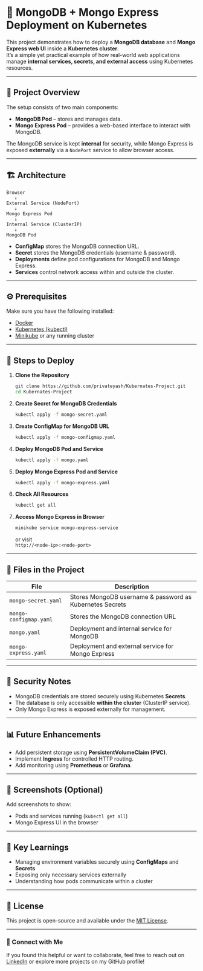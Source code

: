 # 🚀 MongoDB + Mongo Express Deployment on Kubernetes

This project demonstrates how to deploy a **MongoDB database** and **Mongo Express web UI** inside a **Kubernetes cluster**.  
It’s a simple yet practical example of how real-world web applications manage **internal services, secrets, and external access** using Kubernetes resources.

---

## 📘 Project Overview

The setup consists of two main components:
- **MongoDB Pod** – stores and manages data.
- **Mongo Express Pod** – provides a web-based interface to interact with MongoDB.

The MongoDB service is kept **internal** for security, while Mongo Express is exposed **externally** via a `NodePort` service to allow browser access.

---

## 🏗️ Architecture

```
Browser
   ↓
External Service (NodePort)
   ↓
Mongo Express Pod
   ↓
Internal Service (ClusterIP)
   ↓
MongoDB Pod
```

- **ConfigMap** stores the MongoDB connection URL.  
- **Secret** stores the MongoDB credentials (username & password).  
- **Deployments** define pod configurations for MongoDB and Mongo Express.  
- **Services** control network access within and outside the cluster.

---

## ⚙️ Prerequisites

Make sure you have the following installed:
- [Docker](https://www.docker.com/)
- [Kubernetes (kubectl)](https://kubernetes.io/docs/tasks/tools/)
- [Minikube](https://minikube.sigs.k8s.io/docs/start/) or any running cluster

---

## 🚀 Steps to Deploy

1. **Clone the Repository**
   ```bash
   git clone https://github.com/privateyash/Kubernates-Project.git
   cd Kubernates-Project
   ```

2. **Create Secret for MongoDB Credentials**
   ```bash
   kubectl apply -f mongo-secret.yaml
   ```

3. **Create ConfigMap for MongoDB URL**
   ```bash
   kubectl apply -f mongo-configmap.yaml
   ```

4. **Deploy MongoDB Pod and Service**
   ```bash
   kubectl apply -f mongo.yaml
   ```

5. **Deploy Mongo Express Pod and Service**
   ```bash
   kubectl apply -f mongo-express.yaml
   ```

6. **Check All Resources**
   ```bash
   kubectl get all
   ```

7. **Access Mongo Express in Browser**
   ```bash
   minikube service mongo-express-service
   ```
   or visit  
   `http://<node-ip>:<node-port>`

---

## 🧩 Files in the Project

| File | Description |
|------|--------------|
| `mongo-secret.yaml` | Stores MongoDB username & password as Kubernetes Secrets |
| `mongo-configmap.yaml` | Stores the MongoDB connection URL |
| `mongo.yaml` | Deployment and internal service for MongoDB |
| `mongo-express.yaml` | Deployment and external service for Mongo Express |

---

## 🔐 Security Notes
- MongoDB credentials are stored securely using Kubernetes **Secrets**.
- The database is only accessible **within the cluster** (ClusterIP service).
- Only Mongo Express is exposed externally for management.

---

## 📊 Future Enhancements
- Add persistent storage using **PersistentVolumeClaim (PVC)**.
- Implement **Ingress** for controlled HTTP routing.
- Add monitoring using **Prometheus** or **Grafana**.

---

## 📸 Screenshots (Optional)
Add screenshots to show:
- Pods and services running (`kubectl get all`)
- Mongo Express UI in the browser

---

## 🧠 Key Learnings
- Managing environment variables securely using **ConfigMaps** and **Secrets**
- Exposing only necessary services externally
- Understanding how pods communicate within a cluster

---

## 🧾 License
This project is open-source and available under the [MIT License](LICENSE).

---

### 🔗 Connect with Me
If you found this helpful or want to collaborate, feel free to reach out on [LinkedIn](https://www.linkedin.com/in/kumaryash25/) or explore more projects on my GitHub profile!
